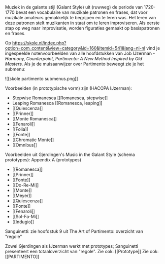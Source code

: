 Muziek in de galante stijl (Galant Style) uit (ruwweg) de periode van 1720-1770 bevat een vocabulaire van muzikale patronen en frases, dat voor muzikale amateurs gemakkelijk te begrijpen en te leren was. Het leren van deze patronen stelt muzikanten in staat om te leren improviseren. Als eerste stap op weg naar improvisatie, worden figuraties gemaakt op basispatronen en frases.

Op https://skole.nl/index.php?option=com_content&view=category&id=160&Itemid=541&lang=nl-nl vind je ingespeelde notenvoorbeelden van alle hoofdstukken van Job IJzerman - *Harmony, Counterpoint, Partimento: A New Method Inspired by Old Masters.* Als je de muisaanwijzer over Partimento beweegt zie je het submenu:

![[skole partimento submenus.png]]

Voorbeelden (in prototypische vorm) zijn (HACOPA IJzerman):
- Stepwise Romanesca [[Romanesca, stepwise]]
- Leaping Romanesca [[Romanesca, leaping]]
- [[Quiescenza]]
- [[Prinner]]
- [[Monte Romanesca]]
- [[Fenaroli]]
- [[Folia]]
- [[Fonte]]
- [[Chromatic Monte]]
- [[Omnibus]]

Voorbeelden uit Gjerdingen's Music in the Galant Style (schema prototypes):
Appendix A (prototypes)
- [[Romanesca]]
- [[Prinner]]
- [[Fonte]]
- [[Do-Re-Mi]]
- [[Monte]]
- [[Meyer]]
- [[Quiescenza]]
- [[Ponte]]
- [[Fenaroli]]
- [[Sol-Fa-Mi]]
- [[Indugio]]

Sanguinetti:
zie hoofdstuk 9 uit The Art of Partimento: overzicht van "regole"

Zowel Gjerdingen als IJzerman werkt met prototypes; Sanguinetti presenteert een totaaloverzicht van "regole".
Zie ook: [[Prototype]]
Zie ook: [[PARTIMENTO]]